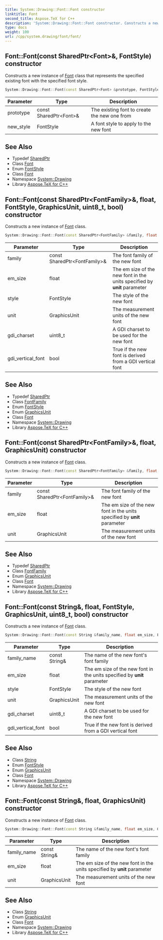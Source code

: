 ```yaml
---
title: System::Drawing::Font::Font constructor
linktitle: Font
second_title: Aspose.TeX for C++
description: 'System::Drawing::Font::Font constructor. Constructs a new instance of Font class that represents the specified existing font with the specified font style in C++.'
type: docs
weight: 100
url: /cpp/system.drawing/font/font/
---
```

## Font::Font(const SharedPtr\<Font\>\&, FontStyle) constructor


Constructs a new instance of [Font](../) class that represents the specified existing font with the specified font style.

```cpp
System::Drawing::Font::Font(const SharedPtr<Font> &prototype, FontStyle new_style)
```


| Parameter | Type | Description |
| --- | --- | --- |
| prototype | const SharedPtr\<Font\>\& | The existing font to create the new one from |
| new_style | FontStyle | A font style to apply to the new font |

## See Also

* Typedef [SharedPtr](../../../system/sharedptr/)
* Class [Font](../)
* Enum [FontStyle](../../fontstyle/)
* Class [Font](../)
* Namespace [System::Drawing](../../)
* Library [Aspose.TeX for C++](../../../)
## Font::Font(const SharedPtr\<FontFamily\>\&, float, FontStyle, GraphicsUnit, uint8_t, bool) constructor


Constructs a new instance of [Font](../) class.

```cpp
System::Drawing::Font::Font(const SharedPtr<FontFamily> &family, float em_size, FontStyle style, GraphicsUnit unit=GraphicsUnit::Point, uint8_t gdi_charset=1, bool gdi_vertical_font=false)
```


| Parameter | Type | Description |
| --- | --- | --- |
| family | const SharedPtr\<FontFamily\>\& | The font family of the new font |
| em_size | float | The em size of the new font in the units specified by **unit** parameter |
| style | FontStyle | The style of the new font |
| unit | GraphicsUnit | The measurement units of the new font |
| gdi_charset | uint8_t | A GDI charset to be used for the new font |
| gdi_vertical_font | bool | True if the new font is derived from a GDI vertical font |

## See Also

* Typedef [SharedPtr](../../../system/sharedptr/)
* Class [FontFamily](../../fontfamily/)
* Enum [FontStyle](../../fontstyle/)
* Enum [GraphicsUnit](../../graphicsunit/)
* Class [Font](../)
* Namespace [System::Drawing](../../)
* Library [Aspose.TeX for C++](../../../)
## Font::Font(const SharedPtr\<FontFamily\>\&, float, GraphicsUnit) constructor


Constructs a new instance of [Font](../) class.

```cpp
System::Drawing::Font::Font(const SharedPtr<FontFamily> &family, float em_size, GraphicsUnit unit=GraphicsUnit::Point)
```


| Parameter | Type | Description |
| --- | --- | --- |
| family | const SharedPtr\<FontFamily\>\& | The font family of the new font |
| em_size | float | The em size of the new font in the units specified by **unit** parameter |
| unit | GraphicsUnit | The measurement units of the new font |

## See Also

* Typedef [SharedPtr](../../../system/sharedptr/)
* Class [FontFamily](../../fontfamily/)
* Enum [GraphicsUnit](../../graphicsunit/)
* Class [Font](../)
* Namespace [System::Drawing](../../)
* Library [Aspose.TeX for C++](../../../)
## Font::Font(const String\&, float, FontStyle, GraphicsUnit, uint8_t, bool) constructor


Constructs a new instance of [Font](../) class.

```cpp
System::Drawing::Font::Font(const String &family_name, float em_size, FontStyle style, GraphicsUnit unit=GraphicsUnit::Point, uint8_t gdi_charset=1, bool gdi_vertical_font=false)
```


| Parameter | Type | Description |
| --- | --- | --- |
| family_name | const String\& | The name of the new font's font family |
| em_size | float | The em size of the new font in the units specified by **unit** parameter |
| style | FontStyle | The style of the new font |
| unit | GraphicsUnit | The measurement units of the new font |
| gdi_charset | uint8_t | A GDI charset to be used for the new font |
| gdi_vertical_font | bool | True if the new font is derived from a GDI vertical font |

## See Also

* Class [String](../../../system/string/)
* Enum [FontStyle](../../fontstyle/)
* Enum [GraphicsUnit](../../graphicsunit/)
* Class [Font](../)
* Namespace [System::Drawing](../../)
* Library [Aspose.TeX for C++](../../../)
## Font::Font(const String\&, float, GraphicsUnit) constructor


Constructs a new instance of [Font](../) class.

```cpp
System::Drawing::Font::Font(const String &family_name, float em_size, GraphicsUnit unit=GraphicsUnit::Point)
```


| Parameter | Type | Description |
| --- | --- | --- |
| family_name | const String\& | The name of the new font's font family |
| em_size | float | The em size of the new font in the units specified by **unit** parameter |
| unit | GraphicsUnit | The measurement units of the new font |

## See Also

* Class [String](../../../system/string/)
* Enum [GraphicsUnit](../../graphicsunit/)
* Class [Font](../)
* Namespace [System::Drawing](../../)
* Library [Aspose.TeX for C++](../../../)
